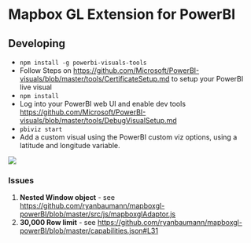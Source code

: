 # Mapbox GL Extension for PowerBI

## Developing

- `npm install -g powerbi-visuals-tools`
- Follow Steps on https://github.com/Microsoft/PowerBI-visuals/blob/master/tools/CertificateSetup.md to setup your PowerBI live visual
- `npm install`
- Log into your PowerBI web UI and enable dev tools https://github.com/Microsoft/PowerBI-visuals/blob/master/tools/DebugVisualSetup.md
- `pbiviz start`
- Add a custom visual using the PowerBI custom viz options, using a latitude and longitude variable.

![](https://cl.ly/2Q0n0w0z2O3A/download/Image%202017-08-21%20at%209.58.29%20AM.png)


### Issues

1. **Nested Window object** - see https://github.com/ryanbaumann/mapboxgl-powerBI/blob/master/src/js/mapboxglAdaptor.js
2. **30,000 Row limit** - see https://github.com/ryanbaumann/mapboxgl-powerBI/blob/master/capabilities.json#L31


